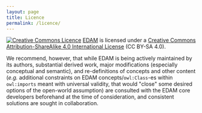 ```yaml
---
layout: page
title: Licence
permalink: /licence/
---
```



[![Creative Commons Licence](https://i.creativecommons.org/l/by-sa/4.0/88x31.png)](http://creativecommons.org/licenses/by-sa/4.0/)
[EDAM](http://edamontology.org) is licensed under a [Creative Commons Attribution-ShareAlike 4.0 International License](http://creativecommons.org/licenses/by-sa/4.0/) (CC BY-SA 4.0).

We recommend, however, that while EDAM is being actively maintained by its authors, substantial derived work, major modifications (especially conceptual and semantic), and re-definitions of concepts and other content (_e.g._ additional constraints on EDAM concepts/`owl:Class`-es within `owl:imports` meant with universal validity, that would "close" some desired options of the open-world assumption) are consulted with the EDAM core developers beforehand at the time of consideration, and consistent solutions are sought in collaboration.
